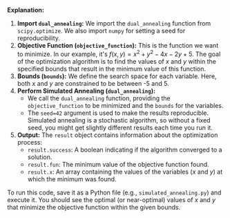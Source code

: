 **Explanation:**

1.  **Import `dual_annealing`:** We import the `dual_annealing` function from `scipy.optimize`. We also import `numpy` for setting a seed for reproducibility.
2.  **Objective Function (`objective_function`):** This is the function we want to minimize. In our example, it's $f(x, y) = x^2 + y^2 - 4x - 2y + 5$. The goal of the optimization algorithm is to find the values of $x$ and $y$ within the specified bounds that result in the minimum value of this function.
3.  **Bounds (`bounds`):** We define the search space for each variable. Here, both $x$ and $y$ are constrained to be between -5 and 5.
4.  **Perform Simulated Annealing (`dual_annealing`):**
    * We call the `dual_annealing` function, providing the `objective_function` to be minimized and the `bounds` for the variables.
    * The `seed=42` argument is used to make the results reproducible. Simulated annealing is a stochastic algorithm, so without a fixed seed, you might get slightly different results each time you run it.
5.  **Output:** The `result` object contains information about the optimization process:
    * `result.success`: A boolean indicating if the algorithm converged to a solution.
    * `result.fun`: The minimum value of the objective function found.
    * `result.x`: An array containing the values of the variables ($x$ and $y$) at which the minimum was found.

To run this code, save it as a Python file (e.g., `simulated_annealing.py`) and execute it. You should see the optimal (or near-optimal) values of $x$ and $y$ that minimize the objective function within the given bounds.